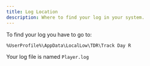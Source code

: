 ```yaml
---
title: Log Location
description: Where to find your log in your system.
---
```


To find your log you have to go to: 
```
%UserProfile%\AppData\LocalLow\TDR\Track Day R
``` 

Your log file is named `Player.log`